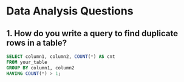 # Data Analysis Questions

## 1. How do you write a query to find duplicate rows in a table?

```sql
SELECT column1, column2, COUNT(*) AS cnt
FROM your_table
GROUP BY column1, column2
HAVING COUNT(*) > 1;